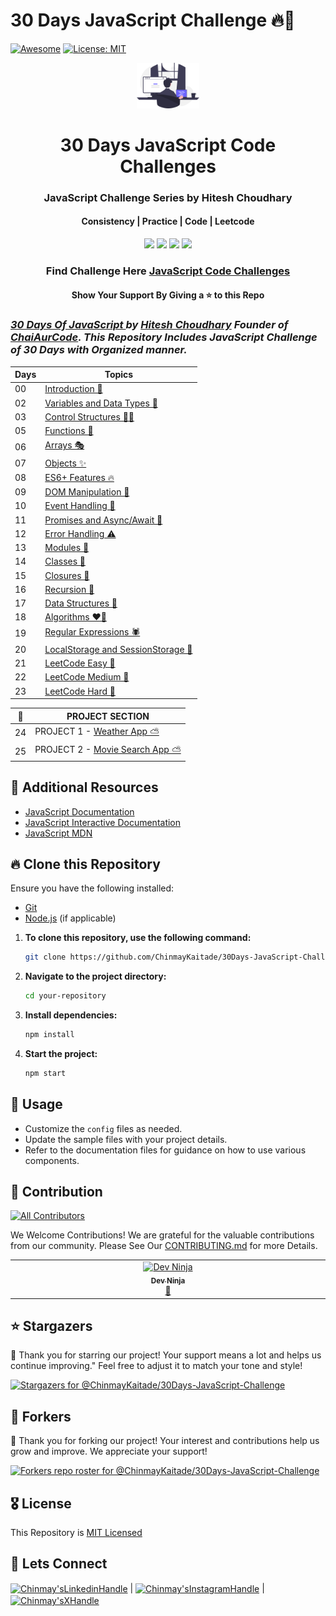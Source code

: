 # 30 Days JavaScript Challenge 🔥🚀

[![Awesome](https://awesome.re/badge.svg)](https://awesome.re) [![License: MIT](https://img.shields.io/badge/License-MIT-yellow.svg)](./LICENSE)

<div align="center">
	<a href="https://github.com/ChinmayKaitade/30Days-JavaScript-Challenge"><img src="hero.svg" alt="hero" width="100px"/></a>
	<h1>30 Days JavaScript Code Challenges</h1>
	<h3>JavaScript Challenge Series by Hitesh Choudhary</h3>
	<h4>Consistency | Practice | Code | Leetcode</h4>
	<p>
		<a name="stars"><img src="https://img.shields.io/github/stars/ChinmayKaitade/30Days-JavaScript-Challenge?style=for-the-badge"></a>
		<a name="forks"><img src="https://img.shields.io/github/forks/ChinmayKaitade/30Days-JavaScript-Challenge?logoColor=green&style=for-the-badge"></a>
		<a name="contributions"><img src="https://img.shields.io/github/contributors/ChinmayKaitade/30Days-JavaScript-Challenge?logoColor=green&style=for-the-badge"></a>
		<a name="license"><img src="https://img.shields.io/github/license/ChinmayKaitade/30Days-JavaScript-Challenge?style=for-the-badge"></a>
	</p>
	<h3>Find Challenge Here <a href="https://github.com/ChinmayKaitade/30Days-JavaScript-Challenge">JavaScript Code Challenges</a></h3>
	<h4>Show Your Support By Giving a ⭐ to this Repo</h4>
</div>

### _[30 Days Of JavaScript ](https://courses.chaicode.com/learn/batch/30-days-of-Javascript-challenge) by [Hitesh Choudhary](https://www.linkedin.com/in/hiteshchoudhary/) Founder of [ChaiAurCode](https://courses.chaicode.com/learn). This Repository Includes JavaScript Challenge of 30 Days with Organized manner._

| Days | Topics                                                                         |
| ---- | ------------------------------------------------------------------------------ |
| 00   | [Introduction 📑](./README.md)                                                 |
| 02   | [Variables and Data Types 🍵](./Day-01_Variables_and_Data_Types)               |
| 03   | [Control Structures 🙇‍♂️](./Day-03_Control_Structures)                           |
| 05   | [Functions 🔑](./Day-05_Functions)                                             |
| 06   | [Arrays 🎭](./Day-06_Arrays)                                                   |
| 07   | [Objects ✨](./Day-07_Objects)                                                 |
| 08   | [ES6+ Features 🔥](./Day-08_ES6+_Features)                                     |
| 09   | [DOM Manipulation 🔧](./Day-09_DOM_Manipulation)                               |
| 10   | [Event Handling 🥷](./Day-10_Event_Handling)                                   |
| 11   | [Promises and Async/Await 📜](./Day-11_Promises_and_Async_Await)               |
| 12   | [Error Handling ⚠️](./Day-12_Error_Handling)                                   |
| 13   | [Modules 🎃](./Day-13_Modules)                                                 |
| 14   | [Classes 🎪](./Day-14_Classes)                                                 |
| 15   | [Closures 🤖](./Day-15_Closures)                                               |
| 16   | [Recursion 🎡](./Day-15_Closures)                                              |
| 17   | [Data Structures 🚀](./Day-17_Data_Structures)                                 |
| 18   | [Algorithms ❤️‍🔥](./Day-18_Algorithms)                                           |
| 19   | [Regular Expressions 🕷️](./Day-19_Regular_Expressions)                         |
| 20   | [LocalStorage and SessionStorage 📁](./Day-20_LocalStorage_and_SessionStorage) |
| 21   | [LeetCode Easy 🥉](./Day-21_Leetcode_Easy)                                     |
| 22   | [LeetCode Medium 🥈](./Day-22_Leetcode_Medium)                                 |
| 23   | [LeetCode Hard 🥇](./Day-23_Leetcode_Hard)                                     |

| 🌟  | PROJECT SECTION                                                         |
| --- | ----------------------------------------------------------------------- |
| 24  | PROJECT 1 - [Weather App ⛅](./Day-24_Project-01_Weather_App)           |
| 25  | PROJECT 2 - [Movie Search App ⛅](./Day-25_Project-02_Movie_Search_App) |

## 📖 Additional Resources

- [JavaScript Documentation](https://www.javascript.com/)
- [JavaScript Interactive Documentation](https://www.learn-js.org/)
- [JavaScript MDN](https://developer.mozilla.org/en-US/docs/Web/JavaScript)

## 🔥 Clone this Repository

Ensure you have the following installed:

- [Git](https://git-scm.com/)
- [Node.js](https://nodejs.org/) (if applicable)

1. **To clone this repository, use the following command:**

   ```bash
   git clone https://github.com/ChinmayKaitade/30Days-JavaScript-Challenge.git
   ```

2. **Navigate to the project directory:**

   ```bash
   cd your-repository
   ```

3. **Install dependencies:**

   ```bash
   npm install
   ```

4. **Start the project:**

   ```bash
   npm start
   ```

## 📖 Usage

- Customize the `config` files as needed.
- Update the sample files with your project details.
- Refer to the documentation files for guidance on how to use various components.

## 💼 Contribution

[![All Contributors](https://img.shields.io/github/all-contributors/ChinmayKaitade/30Days-JavaScript-Challenge?color=ee8449&style=flat-square)](#contributors)

We Welcome Contributions! We are grateful for the valuable contributions from our community. Please See Our [CONTRIBUTING.md](CONTRIBUTING.md) for more Details.

<!-- ALL-CONTRIBUTORS-LIST:START - Do not remove or modify this section -->
<!-- prettier-ignore-start -->
<!-- markdownlint-disable -->
<table>
  <tbody>
    <tr>
      <td align="center" valign="top" width="14.28%"><a href="https://github.com/DevNinja08"><img src="https://avatars.githubusercontent.com/u/156286676?v=4?s=100" width="100px;" alt="Dev Ninja"/><br /><sub><b>Dev Ninja</b></sub></a><br /><a href="#design-DevNinja08" title="Design">🎨</a></td>
    </tr>
  </tbody>
</table>

<!-- markdownlint-restore -->
<!-- prettier-ignore-end -->

<!-- ALL-CONTRIBUTORS-LIST:END -->

## ⭐ Stargazers

🌟 Thank you for starring our project! Your support means a lot and helps us continue improving." Feel free to adjust it to match your tone and style!

[![Stargazers for @ChinmayKaitade/30Days-JavaScript-Challenge](https://reporoster.com/stars/ChinmayKaitade/30Days-JavaScript-Challenge)](https://github.com/ChinmayKaitade/30Days-JavaScript-Challenge/stargazers)

## 🔧 Forkers

🍴 Thank you for forking our project! Your interest and contributions help us grow and improve. We appreciate your support!

[![Forkers repo roster for @ChinmayKaitade/30Days-JavaScript-Challenge](https://reporoster.com/forks/ChinmayKaitade/30Days-JavaScript-Challenge)](https://github.com/ChinmayKaitade/30Days-JavaScript-Challenge/network/members)

## 🎖️ License

This Repository is [MIT Licensed](./LICENSE)

## 📩 Lets Connect

<a href="https://www.linkedin.com/in/chinmay-sharad-kaitade/" target="blank"><img align="center" src="https://img.shields.io/badge/linkedin-%230077B5.svg?style=for-the-badge&logo=linkedin&logoColor=white" alt="Chinmay'sLinkedinHandle" title="LinkedIn"/></a> | <a href="https://www.instagram.com/chinmaykaitade_hunter/" target="blank"><img align="center" src="https://img.shields.io/badge/Instagram-%23E4405F.svg?style=for-the-badge&logo=Instagram&logoColor=white" alt="Chinmay'sInstagramHandle" title="Instagram"/></a> | <a href="https://x.com/chinmaydotcom" target="blank"><img align="center" src="https://img.shields.io/badge/X-%23000000.svg?style=for-the-badge&logo=X&logoColor=white" alt="Chinmay'sXHandle" title="X"/></a>
